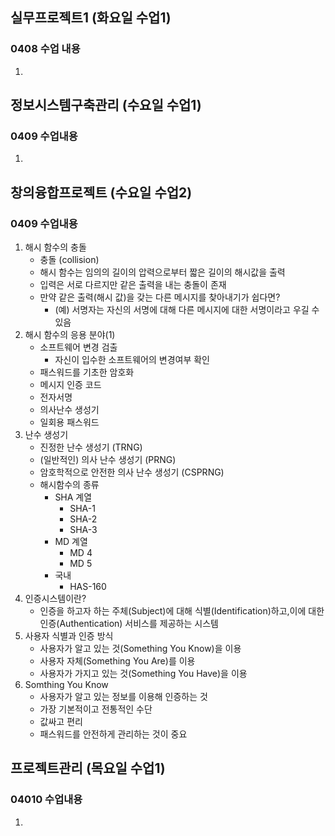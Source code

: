 ## 실무프로젝트1 (화요일 수업1) 
### 0408 수업 내용

1.

## 정보시스템구축관리 (수요일 수업1)
### 0409 수업내용

1.

## 창의융합프로젝트 (수요일 수업2)
### 0409 수업내용
1. 해시 함수의 충돌
    - 충돌 (collision)
    - 해시 함수는 임의의 길이의 압력으로부터 짧은 길이의 해시값을 출력
    - 입력은 서로 다르지만 같은 출력을 내는 충돌이 존재
    - 만약 같은 출력(해시 값)을 갖는 다른 메시지를 찾아내기가 쉽다면?
        - (예) 서명자는 자신의 서명에 대해 다른 메시지에 대한 서명이라고 우길 수 있음
2. 해시 함수의 응용 분야(1)
    - 소프트웨어 변경 검출
        - 자신이 입수한 소프트웨어의 변경여부 확인
    - 패스워드를 기초한 암호화
    - 메시지 인증 코드
    - 전자서명
    - 의사난수 생성기
    - 일회용 패스워드
3. 난수 생성기
    - 진정한 난수 생성기 (TRNG)
    - (일반적인) 의사 난수 생성기 (PRNG)
    - 암호학적으로 안전한 의사 난수 생성기 (CSPRNG)
    - 해시함수의 종류
        - SHA 계열
            - SHA-1
            - SHA-2
            - SHA-3
        - MD 계열
            - MD 4
            - MD 5
        - 국내
            - HAS-160
4. 인증시스템이란?
    - 인증을 하고자 하는 주체(Subject)에 대해 식별(Identification)하고,이에 대한 인증(Authentication) 서비스를 제공하는 시스템
5. 사용자 식별과 인증 방식
    - 사용자가 알고 있는 것(Something You Know)을 이용
    - 사용자 자체(Something You Are)를 이용
    - 사용자가 가지고 있는 것(Something You Have)을 이용
6. Somthing You Know
    - 사용자가 알고 있는 정보를 이용해 인증하는 것
    - 가장 기본적이고 전통적인 수단
    - 값싸고 편리
    - 패스워드를 안전하게 관리하는 것이 중요
    
## 프로젝트관리 (목요일 수업1)
### 04010 수업내용

1.